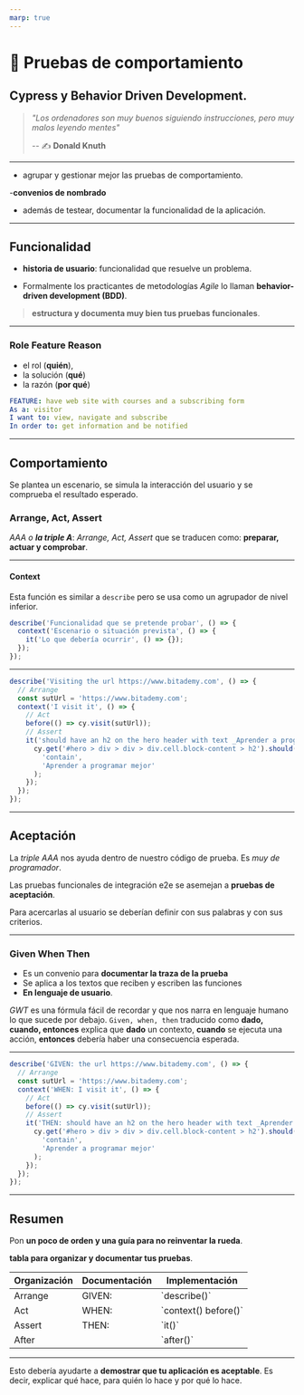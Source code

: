 ```yaml
---
marp: true
---
```


# 🎪 Pruebas de comportamiento
## Cypress y Behavior Driven Development.

> _"Los ordenadores son muy buenos siguiendo instrucciones, pero muy malos leyendo mentes"_
>
> -- ✍️ **Donald Knuth**

---


- agrupar y gestionar mejor las pruebas de comportamiento.

 -**convenios de nombrado**

 - además de testear, documentar la funcionalidad de la aplicación.

---

## Funcionalidad

- **historia de usuario**: funcionalidad que resuelve un problema.

- Formalmente los practicantes de metodologías _Agile_ lo llaman **behavior-driven development (BDD)**.

> **estructura y documenta muy bien tus pruebas funcionales**.

---

### Role Feature Reason

- el rol (**quién**),
- la solución (**qué**)
- la razón (**por qué**)

```yaml
FEATURE: have web site with courses and a subscribing form
As a: visitor
I want to: view, navigate and subscribe
In order to: get information and be notified
```

---

## Comportamiento

Se plantea un escenario, se simula la interacción del usuario y se comprueba el resultado esperado.

### Arrange, Act, Assert

_AAA o **la triple A**_: _Arrange, Act, Assert_ que se traducen como: **preparar, actuar y comprobar**.

---

#### Context

Esta función es similar a `describe` pero se usa como un agrupador de nivel inferior.

```js
describe('Funcionalidad que se pretende probar', () => {
  context('Escenario o situación prevista', () => {
    it('Lo que debería ocurrir', () => {});
  });
});
```

---

```js
describe('Visiting the url https://www.bitademy.com', () => {
  // Arrange
  const sutUrl = 'https://www.bitademy.com';
  context('I visit it', () => {
    // Act
    before(() => cy.visit(sutUrl));
    // Assert
    it('should have an h2 on the hero header with text _Aprender a programar mejor_', () => {
      cy.get('#hero > div > div > div.cell.block-content > h2').should(
        'contain',
        'Aprender a programar mejor'
      );
    });
  });
});
```
---

## Aceptación

La _triple AAA_ nos ayuda dentro de nuestro código de prueba. Es _muy de programador_.

Las pruebas funcionales de integración e2e se asemejan a  **pruebas de aceptación**.

Para acercarlas al usuario se deberían definir con sus palabras y con sus criterios.

---

### Given When Then

- Es un convenio para **documentar la traza de la prueba**
- Se aplica a los textos que reciben y escriben las funciones
- **En lenguaje de usuario**.

_GWT_ es una fórmula fácil de recordar y que nos narra en lenguaje humano lo que sucede por debajo. `Given, when, then` traducido como **dado, cuando, entonces** explica que **dado** un contexto, **cuando** se ejecuta una acción, **entonces** debería haber una consecuencia esperada.

---

```js
describe('GIVEN: the url https://www.bitademy.com', () => {
  // Arrange
  const sutUrl = 'https://www.bitademy.com';
  context('WHEN: I visit it', () => {
    // Act
    before(() => cy.visit(sutUrl));
    // Assert
    it('THEN: should have an h2 on the hero header with text _Aprender a programar mejor_', () => {
      cy.get('#hero > div > div > div.cell.block-content > h2').should(
        'contain',
        'Aprender a programar mejor'
      );
    });
  });
});
```

---

## Resumen

Pon **un poco de orden y una guía para no reinventar la rueda**.

**tabla para organizar y documentar tus pruebas**.

<table>
  <thead>
    <tr>
      <th>Organización</th>
      <th>Documentación</th>
      <th>Implementación</th>
    </tr>
  </thead>
  <tbody>
    <tr>
      <td>Arrange</td>
      <td>GIVEN:</td>
      <td>`describe()`</td>
    </tr>
    <tr>
      <td>Act</td>
      <td>WHEN:</td>
      <td>`context() before()`</td>
    </tr>
    <tr>
      <td>Assert</td>
      <td>THEN:</td>
      <td>`it()`</td>
    </tr>
    <tr>
      <td>After</td>
      <td></td>
      <td>`after()`</td>
    </tr>
  </tbody>
  <tfoot>
  </tfoot>
</table>

---

Esto debería ayudarte a **demostrar que tu aplicación es aceptable**. Es decir, explicar qué hace, para quién lo hace y por qué lo hace.
